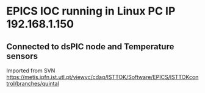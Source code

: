 # EPICS IOC running in Linux PC IP  192.168.1.150
## Connected to dsPIC node and Temperature sensors

Imported from SVN
https://metis.ipfn.ist.utl.pt/viewvc/cdaq/ISTTOK/Software/EPICS/ISTTOKcontrol/branches/quintal
